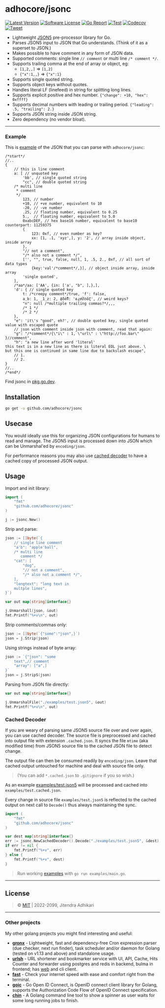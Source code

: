 # adhocore/jsonc

[![Latest Version](https://img.shields.io/github/release/adhocore/jsonc.svg?style=flat-square)](https://github.com/adhocore/jsonc/releases)
[![Software License](https://img.shields.io/badge/license-MIT-brightgreen.svg?style=flat-square)](LICENSE)
[![Go Report](https://goreportcard.com/badge/github.com/adhocore/jsonc)](https://goreportcard.com/report/github.com/adhocore/jsonc)
[![Test](https://github.com/adhocore/jsonc/actions/workflows/test-action.yml/badge.svg)](https://github.com/adhocore/jsonc/actions/workflows/test-action.yml)
[![Codecov](https://img.shields.io/codecov/c/github/adhocore/jsonc/main.svg?style=flat-square)](https://codecov.io/gh/adhocore/jsonc)
[![Tweet](https://img.shields.io/twitter/url/http/shields.io.svg?style=social)](https://twitter.com/intent/tweet?text=Lightweight+fast+and+deps+free+commented+json+parser+for+Golang&url=https://github.com/adhocore/jsonc&hashtags=go,golang,parser,json,json-comment)


- Lightweight [JSON5](https://json5.org) pre-processor library for Go.
- Parses JSON5 input to JSON that Go understands. (Think of it as a superset to JSON.)
- Makes possible to have comment in any form of JSON data.
- Supported comments: single line `// comment` or multi line `/* comment */`.
- Supports trailing comma at the end of array or object, eg:
    - `[1,2,,]` => `[1,2]`
    - `{"x":1,,}` => `{"x":1}`
- Supports single quoted string.
- Supports object keys without quotes.
- Handles literal LF (linefeed) in string for splitting long lines.
- Supports explicit positive and hex number. `{"change": +10, "hex": 0xffff}`
- Supports decimal numbers with leading or trailing period. `{"leading": .5, "trailing": 2.}`
- Supports JSON string inside JSON string.
- Zero dependency (no vendor bloat).

---
### Example

This is [example](./examples/test.json5) of the JSON that you can parse with `adhocore/jsonc`:

```json5
/*start*/
//..
{
    // this is line comment
    a: [ // unquoted key
        'bb', // single quoted string
        "cc", // double quoted string
    /* multi line
     * comment
     */
        123, // number
        +10, // +ve number, equivalent to 10
        -20, // -ve number
        .25, // floating number, equivalent to 0.25
        5.,  // floating number, equivalent to 5.0
        0xabcDEF, // hex base16 number, equivalent to base10 counterpart: 11259375
        {
            123: 0xf, // even number as key?
            xx: [1, .1, 'xyz',], y: '2', // array inside object, inside array
        },
        "// not a comment",
        "/* also not a comment */",
        ['', "", true, false, null, 1, .5, 2., 0xf, // all sort of data types
            {key:'val'/*comment*/,}], // object inside array, inside array
        'single quoted',
    ],
    /*aa*/aa: ['AA', {in: ['a', "b", ],},],
    'd': { // single quoted key
        t: /*creepy comment*/true, 'f': false,
        a_b: 1, _1_z: 2, Ḁẟḕỻ: 'ɷɻɐỨẞṏḉ', // weird keys?
        "n": null /*multiple trailing commas?*/,,,
        /* 1 */
        /* 2 */
    },
    "e": 'it\'s "good", eh?', // double quoted key, single quoted value with escaped quote
    // json with comment inside json with comment, read that again:
    "g": "/*comment*/{\"i\" : 1, \"url\" : \"http://foo.bar\" }//comment",
    "h": "a new line after word 'literal'
this text is in a new line as there is literal EOL just above. \
but this one is continued in same line due to backslash escape",
    // 1.
    // 2.
}
//..
/*end*/
```

Find jsonc in [pkg.go.dev](https://pkg.go.dev/github.com/adhocore/jsonc).

## Installation

```sh
go get -u github.com/adhocore/jsonc
```

## Usecase

You would ideally use this for organizing JSON configurations for humans to read and manage.
The JSON5 input is processed down into JSON which can be Unmarshal'ed by `encoding/json`.

For performance reasons you may also use [cached decoder](#cached-decoder) to have a cached copy of processed JSON output.

## Usage

Import and init library:
```go
import (
	"fmt"
	"github.com/adhocore/jsonc"
)

j := jsonc.New()
```

Strip and parse:
```go
json := []byte(`{
	// single line comment
	"a'b": "apple'ball",
	/* multi line
	   comment */
	"cat": [
		"dog",
		"// not a comment",
		"/* also not a comment */",
	],
	"longtext": "long text in
	multple lines",
}`)

var out map[string]interface{}

j.Unmarshall(json, &out)
fmt.Printf("%+v\n", out)
```

Strip comments/commas only:
```go
json := []byte(`{"some":"json",}`)
json = j.Strip(json)
```

Using strings instead of byte array:
```go
json := `{"json": "some
	text",// comment
	"array": ["a",]
}`
json = j.StripS(json)
```

Parsing from JSON file directly:
```go
var out map[string]interface{}

j.UnmarshalFile("./examples/test.json5", &out)
fmt.Printf("%+v\n", out)
```

### Cached Decoder

If you are weary of parsing same JSON5 source file over and over again, you can use cached decoder.
The source file is preprocessed and cached into output file with extension `.cached.json`.
It syncs the file `mtime` (aka modified time) from JSON5 source file to the cached JSON file to detect change.

The output file can then be consumed readily by `encoding/json`.
Leave that cached output untouched for machine and deal with source file only.
> (You can add `*.cached.json` to `.gitignore` if you so wish.)

As an example [examples/test.json5](./examples/test.json5) will be processed and cached into `examples/test.cached.json`.

Every change in source file `examples/test.json5` is reflected to the cached output on next call to `Decode()`
thus always maintaining the sync.

```go
import (
    "fmt"
    "github.com/adhocore/jsonc"
)

var dest map[string]interface{}
err := jsonc.NewCachedDecoder().Decode("./examples/test.json5", &dest);
if err != nil {
    fmt.Printf("%+v", err)
} else {
    fmt.Printf("%+v", dest)
}
```

> Run working [examples](./examples/main.go) with `go run examples/main.go`.

---
## License

> &copy; [MIT](./LICENSE) | 2022-2099, Jitendra Adhikari

---
### Other projects
My other golang projects you might find interesting and useful:

- [**gronx**](https://github.com/adhocore/gronx) - Lightweight, fast and dependency-free Cron expression parser (due checker, next run finder), task scheduler and/or daemon for Golang (tested on v1.13 and above) and standalone usage.
- [**urlsh**](https://github.com/adhocore/urlsh) - URL shortener and bookmarker service with UI, API, Cache, Hits Counter and forwarder using postgres and redis in backend, bulma in frontend; has [web](https://urlssh.xyz) and cli client.
- [**fast**](https://github.com/adhocore/fast) - Check your internet speed with ease and comfort right from the terminal.
- [**goic**](https://github.com/adhocore/goic) - Go Open ID Connect, is OpenID connect client library for Golang, supports the Authorization Code Flow of OpenID Connect specification.
- [**chin**](https://github.com/adhocore/chin) - A Golang command line tool to show a spinner as user waits for some long running jobs to finish.
